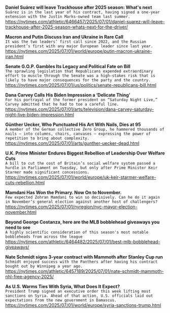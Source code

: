 **Daniel Suárez will leave Trackhouse after 2025 season: What's next**\
`Suárez is in the last year of his contract, having signed a one-year extension with the Justin Marks-owned team last summer.`\
https://nytimes.com/athletic/6466457/2025/07/01/daniel-suarez-will-leave-trackhouse-after-2025-season-whats-next-for-the-driver/

**Macron and Putin Discuss Iran and Ukraine in Rare Call**\
`It was the two leaders’ first call since 2022, and the Russian president’s first with any major European leader since last year.`\
https://nytimes.com/2025/07/01/world/europe/putin-macron-ukraine-iran.html

**Senate G.O.P. Gambles Its Legacy and Political Fate on Bill**\
`The sprawling legislation that Republicans expended extraordinary effort to muscle through the Senate was a high-stakes risk that is likely to have major consequences for the party and the country.`\
https://nytimes.com/2025/07/01/us/politics/senate-republicans-bill.html

**Dana Carvey Calls His Biden Impression a ‘Delicate Thing’**\
`For his portrayal of the former president on “Saturday Night Live,” Carvey admitted that he had to toe a careful line.`\
https://nytimes.com/2025/07/01/arts/television/dana-carvey-saturday-night-live-biden-impression.html

**Günther Uecker, Who Punctuated His Art With Nails, Dies at 95**\
`A member of the German collective Zero Group, he hammered thousands of nails — into columns, chairs, canvases — expressing the power of repetition to bring about complexity.`\
https://nytimes.com/2025/07/01/arts/gunther-uecker-dead.html

**U.K. Prime Minister Endures Biggest Rebellion of Leadership Over Welfare Cuts**\
`A bill to cut the cost of Britain’s social welfare system passed a hurdle in Parliament on Tuesday, but only after Prime Minister Keir Starmer made significant concessions.`\
https://nytimes.com/2025/07/01/world/europe/uk-keir-starmer-welfare-cuts-rebellion.html

**Mamdani Has Won the Primary. Now On to November.**\
`Few expected Zohran Mamdani to win so decisively. Can he do it again in November’s general election against another host of challengers?`\
https://nytimes.com/2025/07/01/nyregion/nyc-mayor-election-november.html

**Beyond George Costanza, here are the MLB bobblehead giveaways you need to see**\
`A highly scientific consideration of this season's most notable bobbleheads from across the league`\
https://nytimes.com/athletic/6464482/2025/07/01/best-mlb-bobblehead-giveaways/

**Nate Schmidt signs 3-year contract with Mammoth after Stanley Cup run**\
`Schmidt enjoyed success with the Panthers after having his contract bought out by Winnipeg a year ago.`\
https://nytimes.com/athletic/6457189/2025/07/01/nate-schmidt-mammoth-nhl-free-agency-2025/

**As U.S. Warms Ties With Syria, What Does It Expect?**\
`President Trump signed an executive order this week lifting most sanctions on Syria. Ahead of that action, U.S. officials laid out expectations from the new government in Damascus.`\
https://nytimes.com/2025/07/01/world/europe/syria-sanctions-trump.html

